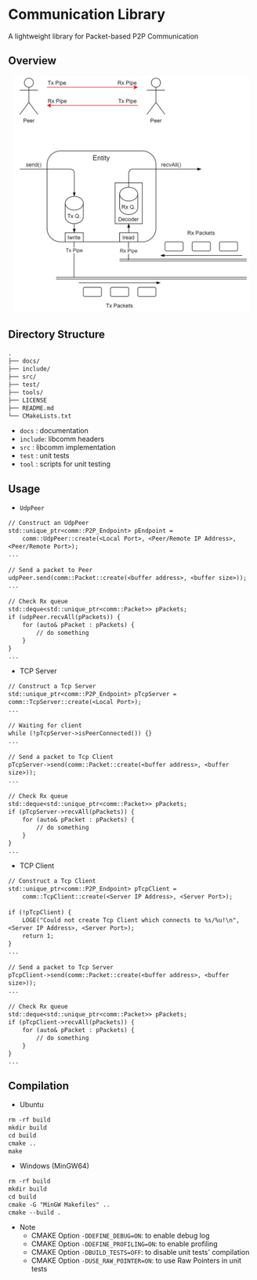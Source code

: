 # Communication Library
A lightweight library for Packet-based P2P Communication

## Overview

<p align="center">
  <img src="./docs/overview.jpg" width="480" />
</p>

## Directory Structure
```
.
├── docs/
├── include/
├── src/
├── test/
├── tools/
├── LICENSE
├── README.md
└── CMakeLists.txt
```

* `docs`   : documentation
* `include`: libcomm headers
* `src`    : libcomm implementation
* `test`   : unit tests
* `tool`   : scripts for unit testing

## Usage
* `UdpPeer`
```
// Construct an UdpPeer
std::unique_ptr<comm::P2P_Endpoint> pEndpoint = 
    comm::UdpPeer::create(<Local Port>, <Peer/Remote IP Address>, <Peer/Remote Port>);
...

// Send a packet to Peer
udpPeer.send(comm::Packet::create(<buffer address>, <buffer size>));
...

// Check Rx queue
std::deque<std::unique_ptr<comm::Packet>> pPackets;
if (udpPeer.recvAll(pPackets)) {
    for (auto& pPacket : pPackets) {
        // do something
    }
}
...
```

* TCP Server
```
// Construct a Tcp Server
std::unique_ptr<comm::P2P_Endpoint> pTcpServer = comm::TcpServer::create(<Local Port>);
...

// Waiting for client
while (!pTcpServer->isPeerConnected()) {}
...

// Send a packet to Tcp Client
pTcpServer->send(comm::Packet::create(<buffer address>, <buffer size>));
...

// Check Rx queue
std::deque<std::unique_ptr<comm::Packet>> pPackets;
if (pTcpServer->recvAll(pPackets)) {
    for (auto& pPacket : pPackets) {
        // do something
    }
}
...
```

* TCP Client
```
// Construct a Tcp Client
std::unique_ptr<comm::P2P_Endpoint> pTcpClient =
    comm::TcpClient::create(<Server IP Address>, <Server Port>);

if (!pTcpClient) {
    LOGE("Could not create Tcp Client which connects to %s/%u!\n", <Server IP Address>, <Server Port>);
    return 1;
}
...

// Send a packet to Tcp Server
pTcpClient->send(comm::Packet::create(<buffer address>, <buffer size>));
...

// Check Rx queue
std::deque<std::unique_ptr<comm::Packet>> pPackets;
if (pTcpClient->recvAll(pPackets)) {
    for (auto& pPacket : pPackets) {
        // do something
    }
}
...
```

## Compilation
* Ubuntu
```
rm -rf build
mkdir build
cd build
cmake ..
make
```

* Windows (MinGW64)
```
rm -rf build
mkdir build
cd build
cmake -G "MinGW Makefiles" ..
cmake --build .
```

* Note
  * CMAKE Option `-DDEFINE_DEBUG=ON`: to enable debug log
  * CMAKE Option `-DDEFINE_PROFILING=ON`: to enable profiling
  * CMAKE Option `-DBUILD_TESTS=OFF`: to disable unit tests' compilation
  * CMAKE Option `-DUSE_RAW_POINTER=ON`: to use Raw Pointers in unit tests
